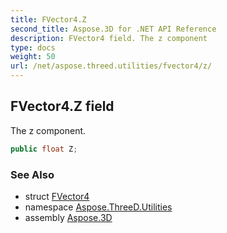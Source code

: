 ```yaml
---
title: FVector4.Z
second_title: Aspose.3D for .NET API Reference
description: FVector4 field. The z component
type: docs
weight: 50
url: /net/aspose.threed.utilities/fvector4/z/
---
```

## FVector4.Z field

The z component.

```csharp
public float Z;
```

### See Also

* struct [FVector4](../)
* namespace [Aspose.ThreeD.Utilities](../../fvector4/)
* assembly [Aspose.3D](../../../)


